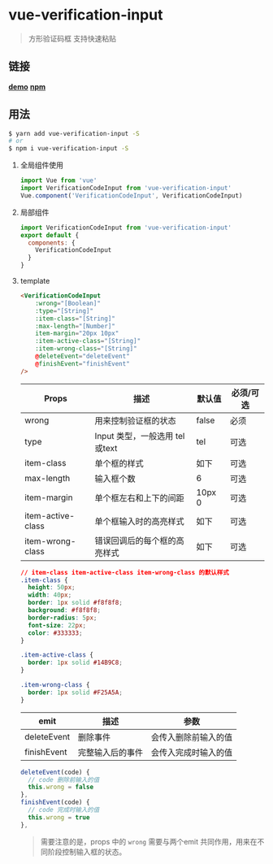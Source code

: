 # vue-verification-input

> 方形验证码框 支持快速粘贴

## 链接

**[demo](https://git.yasinchan.com/vue-verification-input/dist/)**
**[npm](https://www.npmjs.com/package/vue-verification-input)**

## 用法

```bash
$ yarn add vue-verification-input -S
# or
$ npm i vue-verification-input -S
```

1. 全局组件使用

   ```js
   import Vue from 'vue'
   import VerificationCodeInput from 'vue-verification-input'
   Vue.component('VerificationCodeInput', VerificationCodeInput)
   ```

2. 局部组件

   ```js
   import VerificationCodeInput from 'vue-verification-input'
   export default {
     components: {
       VerificationCodeInput
     }
   }
   ```

3. template

   ```html
   <VerificationCodeInput
       :wrong="[Boolean]"
       :type="[String]"
       :item-class="[String]"
       :max-length="[Number]"
       item-margin="20px 10px"
       :item-active-class="[String]"
       :item-wrong-class="[String]"
       @deleteEvent="deleteEvent"
       @finishEvent="finishEvent"
   />
   ```

   | Props             | 描述                           | 默认值 | 必须/可选 |
   | ----------------- | ------------------------------ | ------ | --------- |
   | wrong             | 用来控制验证框的状态           | false  | 必须      |
   | type              | Input 类型，一般选用 tel或text | tel    | 可选      |
   | item-class        | 单个框的样式                   | 如下   | 可选      |
   | max-length        | 输入框个数                     | 6      | 可选      |
   | item-margin       | 单个框左右和上下的间距         | 10px 0 | 可选      |
   | item-active-class | 单个框输入时的高亮样式         | 如下   | 可选      |
   | item-wrong-class  | 错误回调后的每个框的高亮样式   | 如下   | 可选      |

   ```css
   // item-class item-active-class item-wrong-class 的默认样式
   .item-class {
     height: 50px;
     width: 40px;
     border: 1px solid #f8f8f8;
     background: #f8f8f8;
     border-radius: 5px;
     font-size: 22px;
     color: #333333;
   }
   
   .item-active-class {
     border: 1px solid #14B9C8;
   }
   
   .item-wrong-class {
     border: 1px solid #F25A5A;
   }
   ```

   | emit        | 描述             | 参数                 |
   | ----------- | ---------------- | -------------------- |
   | deleteEvent | 删除事件         | 会传入删除前输入的值 |
   | finishEvent | 完整输入后的事件 | 会传入完成时输入的值 |

   ```js
   deleteEvent(code) {
     // code 删除前输入的值
     this.wrong = false
   },
   finishEvent(code) {
     // code 完成时输入的值
     this.wrong = true
   },
   ```

   > 需要注意的是，props 中的 `wrong` 需要与两个emit 共同作用，用来在不同阶段控制输入框的状态。
